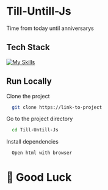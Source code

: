 # Till-UntiIl-Js
Time from today until anniversarys


## Tech Stack

[![My Skills](https://skillicons.dev/icons?i=js,html,css)](https://skillicons.dev)


## Run Locally

Clone the project

```bash
  git clone https://link-to-project
```

Go to the project directory

```bash
  cd Till-Untill-Js
```

Install dependencies

```bash
  Open html with browser
```

# 🚀 Good Luck


